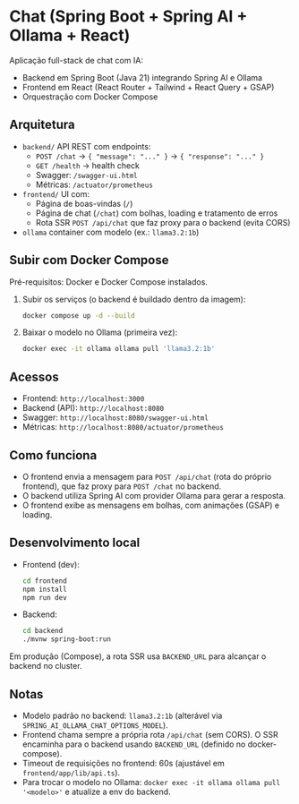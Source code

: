 # Chat (Spring Boot + Spring AI + Ollama + React)

Aplicação full-stack de chat com IA:

- Backend em Spring Boot (Java 21) integrando Spring AI e Ollama
- Frontend em React (React Router + Tailwind + React Query + GSAP)
- Orquestração com Docker Compose

## Arquitetura

- `backend/` API REST com endpoints:
  - `POST /chat` → `{ "message": "..." }` → `{ "response": "..." }`
  - `GET /health` → health check
  - Swagger: `/swagger-ui.html`
  - Métricas: `/actuator/prometheus`
- `frontend/` UI com:
  - Página de boas-vindas (`/`)
  - Página de chat (`/chat`) com bolhas, loading e tratamento de erros
  - Rota SSR `POST /api/chat` que faz proxy para o backend (evita CORS)
- `ollama` container com modelo (ex.: `llama3.2:1b`)

## Subir com Docker Compose

Pré-requisitos: Docker e Docker Compose instalados.

1. Subir os serviços (o backend é buildado dentro da imagem):
   ```bash
   docker compose up -d --build
   ```
2. Baixar o modelo no Ollama (primeira vez):
   ```bash
   docker exec -it ollama ollama pull 'llama3.2:1b'
   ```

## Acessos

- Frontend: `http://localhost:3000`
- Backend (API): `http://localhost:8080`
- Swagger: `http://localhost:8080/swagger-ui.html`
- Métricas: `http://localhost:8080/actuator/prometheus`

## Como funciona

- O frontend envia a mensagem para `POST /api/chat` (rota do próprio frontend), que faz proxy para `POST /chat` no backend.
- O backend utiliza Spring AI com provider Ollama para gerar a resposta.
- O frontend exibe as mensagens em bolhas, com animações (GSAP) e loading.

## Desenvolvimento local

- Frontend (dev):
  ```bash
  cd frontend
  npm install
  npm run dev
  ```
- Backend:
  ```bash
  cd backend
  ./mvnw spring-boot:run
  ```

Em produção (Compose), a rota SSR usa `BACKEND_URL` para alcançar o backend no cluster.

## Notas

- Modelo padrão no backend: `llama3.2:1b` (alterável via `SPRING_AI_OLLAMA_CHAT_OPTIONS_MODEL`).
- Frontend chama sempre a própria rota `/api/chat` (sem CORS). O SSR encaminha para o backend usando `BACKEND_URL` (definido no docker-compose).
- Timeout de requisições no frontend: 60s (ajustável em `frontend/app/lib/api.ts`).
- Para trocar o modelo no Ollama: `docker exec -it ollama ollama pull '<modelo>'` e atualize a env do backend.
